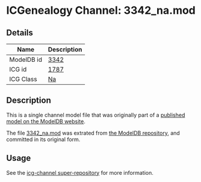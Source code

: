 # ICGenealogy Channel: 3342\_na.mod

## Details

Name | Description
---- | -----------
ModelDB id | [3342](http://senselab.med.yale.edu/ModelDB/ShowModel.cshtml?model=3342)
ICG id | [1787](http://icg.neurotheory.ox.ac.uk/channels/2/1787)
ICG Class | [Na](http://icg.neurotheory.ox.ac.uk/channels/2)

## Description

This is a single channel model file that was originally part of a [published model on the ModelDB website](http://senselab.med.yale.edu/mModelDB/ShowModel.cshtml?model=3342).

The file [3342\_na.mod](3342_na.mod) was extrated from [the ModelDB repository](http://senselab.med.yale.edu/ModelDB/ShowModel.cshtml?model=3342), and committed in its original form.

## Usage

See the [icg-channel super-repository](https://github.com/icgenealogy/icg-channels) for more information.